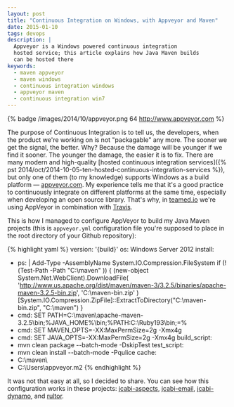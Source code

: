 ```yaml
---
layout: post
title: "Continuous Integration on Windows, with Appveyor and Maven"
date: 2015-01-10
tags: devops
description: |
  Appveyor is a Windows powered continuous integration
  hosted service; this article explains how Java Maven builds
  can be hosted there
keywords:
  - maven appveyor
  - maven windows
  - continuous integration windows
  - appveyor maven
  - continuous integration win7
---
```


{% badge /images/2014/10/appveyor.png 64 http://www.appveyor.com %}

The purpose of Continuous Integration is to tell us, the developers,
when the product we're working on is not "packagable" any more. The
sooner we get the signal, the better. Why? Because the damage will
be younger if we find it sooner. The younger the damage, the easier it is
to fix. There are many modern and high-quality
[hosted continuous integration services]({% pst 2014/oct/2014-10-05-ten-hosted-continuous-integration-services %}),
but only one of them (to my knowledge) supports Windows as a build
platform &mdash; [appveyor.com](http://www.appveyor.com). My experience
tells me that it's a good practice to continuously integrate on
different platforms at the same time, especially when developing an
open source library. That's why, in [teamed.io](http://www.teamed.io)
we're using AppVeyor in combination with [Travis](http://www.travis-ci.org).

<!--more-->

This is how I managed to configure AppVeyor to build my Java Maven projects
(this is `appveyor.yml` configuration file you're supposed to place
in the root directory of your Github repository):

{% highlight yaml %}
version: '{build}'
os: Windows Server 2012
install:
  - ps: |
      Add-Type -AssemblyName System.IO.Compression.FileSystem
      if (!(Test-Path -Path "C:\maven" )) {
        (new-object System.Net.WebClient).DownloadFile(
          'http://www.us.apache.org/dist/maven/maven-3/3.2.5/binaries/apache-maven-3.2.5-bin.zip',
          'C:\maven-bin.zip'
        )
        [System.IO.Compression.ZipFile]::ExtractToDirectory("C:\maven-bin.zip", "C:\maven")
      }
  - cmd: SET PATH=C:\maven\apache-maven-3.2.5\bin;%JAVA_HOME%\bin;%PATH:C:\Ruby193\bin;=%
  - cmd: SET MAVEN_OPTS=-XX:MaxPermSize=2g -Xmx4g
  - cmd: SET JAVA_OPTS=-XX:MaxPermSize=2g -Xmx4g
build_script:
  - mvn clean package --batch-mode -DskipTest
test_script:
  - mvn clean install --batch-mode -Pqulice
cache:
  - C:\maven\
  - C:\Users\appveyor\.m2
{% endhighlight %}

It was not that easy at all, so I decided to share. You can see
how this configuration works in these projects:
[jcabi-aspects](https://github.com/jcabi/jcabi-aspects),
[jcabi-email](https://github.com/jcabi/jcabi-email),
[jcabi-dynamo](https://github.com/jcabi/jcabi-dynamo), and
[rultor](https://github.com/yegor256/rultor).
